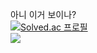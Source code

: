 아니 이거 보이나?
<br>
[![Solved.ac 프로필](http://mazassumnida.wtf/api/v2/generate_badge?boj=hhwj2280)](https://solved.ac/hhwj2280)
<br>
<a href="https://github.com/devxb/gitanimals">
  <img src="https://render.gitanimals.org/farms/{hinoyat}"/>
</a>
